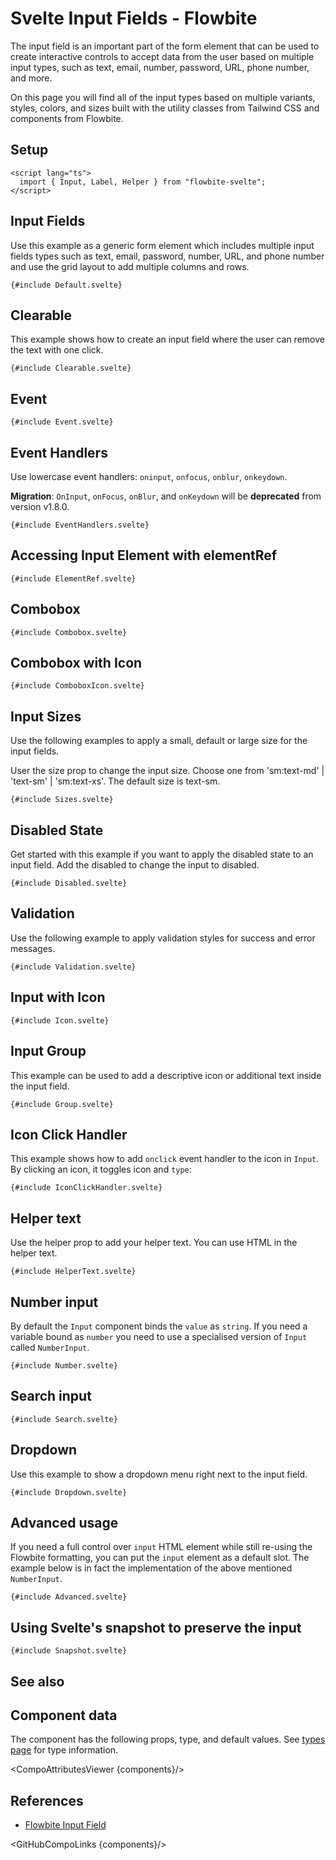 # Svelte Input Fields - Flowbite


<script lang="ts">
  import { TableProp, TableDefaultRow,  CompoAttributesViewer, GitHubCompoLinks, Seealso } from '../../utils'
  import { A } from '$lib'

  const components = 'Input, InputAddon'
  const relatedLinks = ['/docs/forms/input-field','/docs/forms/floating-label', '/docs/extend/tags' ]
</script>

The input field is an important part of the form element that can be used to create interactive controls to accept data from the user based on multiple input types, such as text, email, number, password, URL, phone number, and more.

On this page you will find all of the input types based on multiple variants, styles, colors, and sizes built with the utility classes from Tailwind CSS and components from Flowbite.

## Setup

```svelte
<script lang="ts">
  import { Input, Label, Helper } from "flowbite-svelte";
</script>
```

## Input Fields

Use this example as a generic form element which includes multiple input fields types such as text, email, password, number, URL, and phone number and use the grid layout to add multiple columns and rows.

```svelte
{#include Default.svelte}
```

## Clearable

This example shows how to create an input field where the user can remove the
text with one click.

```svelte
{#include Clearable.svelte}
```

## Event

```svelte
{#include Event.svelte}
```

## Event Handlers

Use lowercase event handlers: `oninput`, `onfocus`, `onblur`, `onkeydown`.

**Migration**: `OnInput`, `onFocus`, `onBlur`, and `onKeydown` will be **deprecated** from version v1.8.0.

```svelte
{#include EventHandlers.svelte}
```

## Accessing Input Element with elementRef

```svelte
{#include ElementRef.svelte}
```

## Combobox

```svelte
{#include Combobox.svelte}
```

## Combobox with Icon

```svelte
{#include ComboboxIcon.svelte}
```

## Input Sizes

Use the following examples to apply a small, default or large size for the input fields.

User the size prop to change the input size. Choose one from 'sm:text-md' | 'text-sm' | 'sm:text-xs'. The default size is text-sm.

```svelte
{#include Sizes.svelte}
```

## Disabled State

Get started with this example if you want to apply the disabled state to an input field. Add the disabled to change the input to disabled.

```svelte
{#include Disabled.svelte}
```

## Validation

Use the following example to apply validation styles for success and error messages.

```svelte
{#include Validation.svelte}
```

## Input with Icon

```svelte
{#include Icon.svelte}
```

## Input Group

This example can be used to add a descriptive icon or additional text inside the input field.

```svelte
{#include Group.svelte}
```

## Icon Click Handler

This example shows how to add `onclick` event handler to the icon in `Input`. By clicking an icon, it toggles icon and `type`:

```svelte
{#include IconClickHandler.svelte}
```

## Helper text

Use the helper prop to add your helper text. You can use HTML in the helper text.

```svelte
{#include HelperText.svelte}
```

## Number input

By default the `Input` component binds the `value` as `string`. If you need a variable bound as `number` you need to use a specialised version of `Input` called `NumberInput`.

```svelte
{#include Number.svelte}
```

## Search input

```svelte
{#include Search.svelte}
```

## Dropdown

Use this example to show a dropdown menu right next to the input field.

```svelte
{#include Dropdown.svelte}
```

## Advanced usage

If you need a full control over `input` HTML element while still re-using the Flowbite formatting, you can put the `input` element as a default slot. The example below is in fact the implementation of the above mentioned `NumberInput`.

```svelte
{#include Advanced.svelte}
```

## Using Svelte's snapshot to preserve the input

```svelte
{#include Snapshot.svelte}
```

## See also

<Seealso links={relatedLinks} />

## Component data

The component has the following props, type, and default values. See [types page](/docs/pages/typescript) for type information.

<CompoAttributesViewer {components}/>

## References

- [Flowbite Input Field](https://flowbite.com/docs/forms/input-field/)

<GitHubCompoLinks {components}/>
